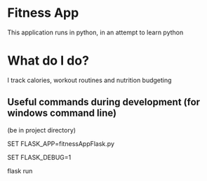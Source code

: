 # Fitness App 

This application runs in python, in an attempt to learn python

# What do I do?

I track calories, workout routines and nutrition budgeting

## Useful commands during development (for windows command line)

(be in project directory)

SET FLASK_APP=fitnessAppFlask.py

SET FLASK_DEBUG=1

flask run


